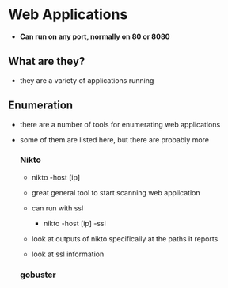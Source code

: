 
# Web Applications
- **Can run on any port, normally on 80 or 8080**

## What are they?
- they are a variety of applications running 

## Enumeration
- there are a number of tools for enumerating web applications
- some of them are listed here, but there are probably more

  ### Nikto
    - nikto -host [ip]
    - great general tool to start scanning web application
    - can run with ssl 
      - nikto -host [ip] -ssl
      
    - look at outputs of nikto specifically at the paths it reports
    - look at ssl information
    
  ### gobuster






